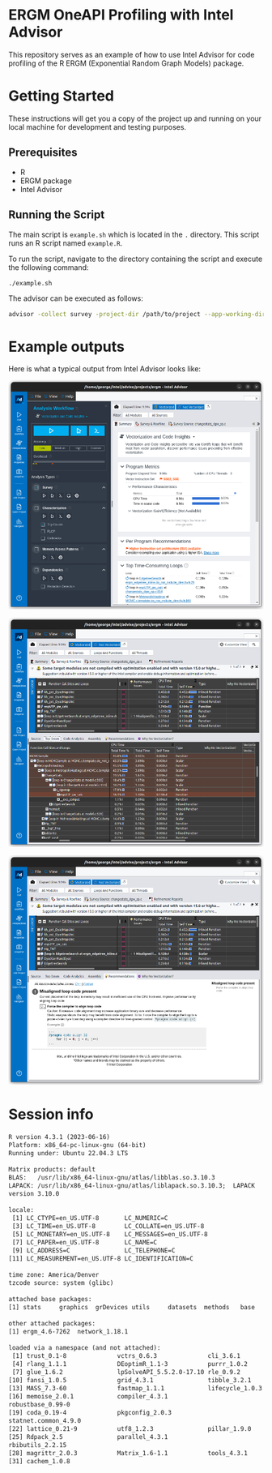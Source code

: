 # ERGM OneAPI Profiling with Intel Advisor

This repository serves as an example of how to use Intel Advisor for code profiling of the R ERGM (Exponential Random Graph Models) package.

# Getting Started

These instructions will get you a copy of the project up and running on your local machine for development and testing purposes.

## Prerequisites

- R
- ERGM package
- Intel Advisor

## Running the Script

The main script is `example.sh` which is located in the `.` directory. This script runs an R script named `example.R`.

To run the script, navigate to the directory containing the script and execute the following command:

```shellscript
./example.sh
```

The advisor can be executed as follows:

```sh
advisor -collect survey -project-dir /path/to/project --app-working-dir=/path/to/example.sh-folder/ -- /path/to/example.sh
```

# Example outputs

Here is what a typical output from Intel Advisor looks like:

![Summary of the analysis](fig/advisor-summary.png)

![Overall time spent in each function](fig/advisor-prof.png)

![Recommendations](fig/advisor-recommendations.png)

# Session info

```
R version 4.3.1 (2023-06-16)
Platform: x86_64-pc-linux-gnu (64-bit)
Running under: Ubuntu 22.04.3 LTS

Matrix products: default
BLAS:   /usr/lib/x86_64-linux-gnu/atlas/libblas.so.3.10.3 
LAPACK: /usr/lib/x86_64-linux-gnu/atlas/liblapack.so.3.10.3;  LAPACK version 3.10.0

locale:
 [1] LC_CTYPE=en_US.UTF-8       LC_NUMERIC=C              
 [3] LC_TIME=en_US.UTF-8        LC_COLLATE=en_US.UTF-8    
 [5] LC_MONETARY=en_US.UTF-8    LC_MESSAGES=en_US.UTF-8   
 [7] LC_PAPER=en_US.UTF-8       LC_NAME=C                 
 [9] LC_ADDRESS=C               LC_TELEPHONE=C            
[11] LC_MEASUREMENT=en_US.UTF-8 LC_IDENTIFICATION=C       

time zone: America/Denver
tzcode source: system (glibc)

attached base packages:
[1] stats     graphics  grDevices utils     datasets  methods   base     

other attached packages:
[1] ergm_4.6-7262  network_1.18.1

loaded via a namespace (and not attached):
 [1] trust_0.1-8              vctrs_0.6.3              cli_3.6.1               
 [4] rlang_1.1.1              DEoptimR_1.1-3           purrr_1.0.2             
 [7] glue_1.6.2               lpSolveAPI_5.5.2.0-17.10 rle_0.9.2               
[10] fansi_1.0.5              grid_4.3.1               tibble_3.2.1            
[13] MASS_7.3-60              fastmap_1.1.1            lifecycle_1.0.3         
[16] memoise_2.0.1            compiler_4.3.1           robustbase_0.99-0       
[19] coda_0.19-4              pkgconfig_2.0.3          statnet.common_4.9.0    
[22] lattice_0.21-9           utf8_1.2.3               pillar_1.9.0            
[25] Rdpack_2.5               parallel_4.3.1           rbibutils_2.2.15        
[28] magrittr_2.0.3           Matrix_1.6-1.1           tools_4.3.1             
[31] cachem_1.0.8 
```